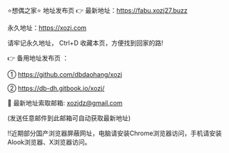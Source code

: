 ⭐️想偶之家⭐️ 地址发布页 👉 最新地址：https://fabu.xozj27.buzz

永久地址：https://xozj.com

请牢记永久地址， Ctrl+D 收藏本页，方便找到回家的路!

👉 备用地址发布页 ：

① https://github.com/dbdaohang/xozj

② https://db-dh.gitbook.io/xozj/

📧 最新地址索取邮箱: xozjdz@gmail.com

(发送任意邮件到此邮箱可自动获取最新地址)

‼️近期部分国产浏览器屏蔽网址，电脑请安装Chrome浏览器访问，手机请安装Alook浏览器、X浏览器访问。
